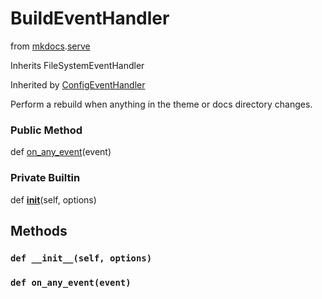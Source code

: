 BuildEventHandler
==========================
from <a href="api/mkdocs">mkdocs</a>.<a href="api/mkdocs/serve">serve</a>


Inherits <a name="FileSystemEventHandler" class="text-danger">FileSystemEventHandler</a>


Inherited by <a href="api/mkdocs/serve/ConfigEventHandler">ConfigEventHandler</a>



Perform a rebuild when anything in the theme or docs directory changes.




### Public Method


def [on_any_event](#def-on_any_event)(event)







### Private Builtin


def [__init__](#def-__init__)(self, options)







Methods
---------------





### `def __init__(self, options)`










### `def on_any_event(event)`





